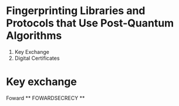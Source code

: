 # Fingerprinting Libraries and Protocols that Use Post-Quantum Algorithms
1. Key Exchange
2. Digital Certificates

# Key exchange
Foward ** FOWARDSECRECY **

